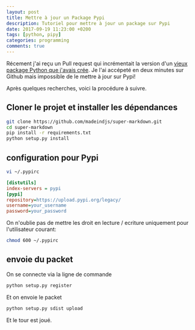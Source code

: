 ```yaml
---
layout: post
title: Mettre à jour un Package Pypi
description: Tutoriel pour mettre à jour un package sur Pypi
date: 2017-09-19 11:23:00 +0200
tags: [python, pipy]
categories: programming
comments: true
---
```


Récement j'ai reçu un Pull request qui incrémentait la version d'un [vieux package Python que j'avais crée](https://github.com/madeindjs/Super-Markdown). Je l'ai accépeté en deux minutes sur Github mais impossible de le mettre à jour sur Pypi!

Après quelques recherches, voici la procédure à suivre.

## Cloner le projet et installer les dépendances

```bash
git clone https://github.com/madeindjs/super-markdown.git
cd super-markdown
pip install -r requirements.txt
python setup.py install
```

## configuration pour Pypi

```bash
vi ~/.pypirc
```

```ini
[distutils]
index-servers = pypi
[pypi]
repository=https://upload.pypi.org/legacy/
username=your_username
password=your_password
```

On n'oublie pas de mettre les droit en lecture / ecriture uniquement pour l'utilisateur courant:

```bash
chmod 600 ~/.pypirc
```

## envoie du packet

On se connecte via la ligne de commande

```bash
python setup.py register
```

Et on envoie le packet

```bash
python setup.py sdist upload
```

Et le tour est joué.
